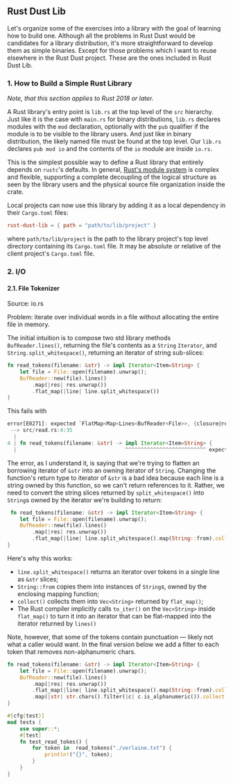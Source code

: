 ## Rust Dust Lib
Let's organize some of the exercises into a library with the goal of learning how to build one. Although
all the problems in Rust Dust would be candidates for a library distribution, it's more straightforward
to develop them as simple binaries. Except for those problems which I want to reuse elsewhere in the
Rust Dust project. These are the ones included in Rust Dust Lib.

### 1. How to Build a Simple Rust Library
_Note, that this section applies to Rust 2018 or later._

A Rust library's entry point is `lib.rs` at the top level of the `src` hierarchy. Just like it is
the case with `main.rs` for binary distributions, `lib.rs` declares modules with the `mod`
declaration, optionally with the `pub` qualifier if the module is to be visible to the library
users. And just like in binary distribution, the likely named file must be found at the top level.
Our `lib.rs` declares `pub mod io` and the contents of the `io` module are inside `io.rs`.

This is the simplest possible way to define a Rust library that entirely depends on `rustc`'s defaults.
In general, [Rust's module system](https://doc.rust-lang.org/book/ch07-00-managing-growing-projects-with-packages-crates-and-modules.html
) is complex and flexible, supporting a complete decoupling of
the logical structure as seen by the library users and the physical source file organization inside
the crate.

Local projects can now use this library by adding it as a local dependency in their `Cargo.toml`
files:
```toml
rust-dust-lib = { path = "path/to/lib/project" }
```
where `path/to/lib/project` is the path to the library project's top level directory containing
its `Cargo.toml` file. It may be absolute or relative of the client project's `Cargo.toml` file. 

### 2. I/O

#### 2.1. File Tokenizer
Source: io.rs

Problem: iterate over individual words in a file without allocating the entire
file in memory.

The initial intuition is to compose two std library methods `BufReader.lines()`, returning the file's
contents as a `String` `Iterator`, and `String.split_whitespace()`, returning an iterator of string sub-slices:
```rust
fn read_tokens(filename: &str) -> impl Iterator<Item=String> {
    let file = File::open(filename).unwrap();
    BufReader::new(file).lines()
        .map(|res| res.unwrap())
        .flat_map(|line| line.split_whitespace())
}
```

This fails with 
```rust
error[E0271]: expected `FlatMap<Map<Lines<BufReader<File>>, {closure@read.rs:7:14}>, SplitWhitespace<'_>, {closure@read.rs:8:19}>` to be an iterator that yields `String`, but it yields `&str`
 --> src/read.rs:4:35
  |
4 | fn read_tokens(filename: &str) -> impl Iterator<Item=String> {
  |                                   ^^^^^^^^^^^^^^^^^^^^^^^^^^ expected `String`, found `&str`
```

The error, as I understand it, is saying that we're trying to flatten an borrowing iterator of `&str` into an
owning iterator of `String`. Changing the function's return type to iterator of `&str` is a bad idea because
each line is a string owned by this function, so we can't return references to it. Rather, we need to convert
the string slices returned by `split_whitespace()` into `String`s owned by the iterator we're building to return:

```rust
 fn read_tokens(filename: &str) -> impl Iterator<Item=String> {
    let file = File::open(filename).unwrap();
    BufReader::new(file).lines()
        .map(|res| res.unwrap())
        .flat_map(|line| line.split_whitespace().map(String::from).collect::<Vec<String>>())
}
```
Here's why this works:
* `line.split_whitespace()` returns an iterator over tokens in a single line as `&str` slices;
* `String::from` copies them into instances of `String`s, owned by the enclosing mapping function;
* `collect()` collects them into `Vec<String>` returned by `flat_map()`;
* The Rust compiler implicitly calls `to_iter()` on the `Vec<String>` inside `flat_map()` to turn it into an iterator
that can be flat-mapped into the iterator returned by `lines()`

Note, however, that some of the tokens contain punctuation — likely not what a caller would want. In the final version
below we add a filter to each token that removes non-alphanumeric chars.

```rust
fn read_tokens(filename: &str) -> impl Iterator<Item=String> {
    let file = File::open(filename).unwrap();
    BufReader::new(file).lines()
        .map(|res| res.unwrap())
        .flat_map(|line| line.split_whitespace().map(String::from).collect::<Vec<String>>())
        .map(|str| str.chars().filter(|c| c.is_alphanumeric()).collect::<String>())
}

#[cfg(test)]
mod tests {
    use super::*;
    #[test]
    fn test_read_tokes() {
        for token in  read_tokens("./verlaine.txt") {
            println!("{}", token);
        }
    }
}
```